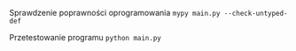 
Sprawdzenie poprawności oprogramowania
`mypy main.py --check-untyped-def`

Przetestowanie programu
`python main.py`

